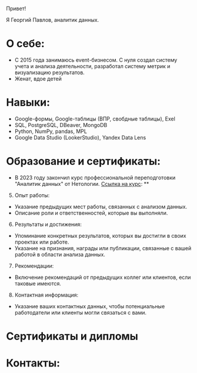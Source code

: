 Привет!

Я Георгий Павлов, аналитик данных.

# О себе:
* С 2015 года занимаюсь event-бизнесом. С нуля создал систему учета и анализа деятельности, разработал систему метрик и визуализацию результатов.
* Женат, вдое детей 

# Навыки:
* Google-формы, Google-таблицы (ВПР, свобдные таблицы), Exel
* SQL, PostgreSQL, DBeaver, MongoDB
* Python, NumPy, pandas, MPL
* Google Data Studio (LookerStudio), Yandex Data Lens

# Образование и сертификаты:
* В 2023 году закончил курс профессиональной переподготовки "Аналитик данных" от Нетологии. [Ссылка на курс](https://netology.ru/programs/data-analyst):
  **


5. Опыт работы:
- Указание предыдущих мест работы, связанных с анализом данных.
- Описание роли и ответственностей, которые вы выполняли.

6. Результаты и достижения:
- Упоминание конкретных результатов, которых вы достигли в своих проектах или работе.
- Указание на признания, награды или публикации, связанные с вашей работой в области анализа данных.

7. Рекомендации:
- Включение рекомендаций от предыдущих коллег или клиентов, если таковые имеются.

8. Контактная информация:
- Указание ваших контактных данных, чтобы потенциальные работодатели или клиенты могли связаться с вами.

# Сертификаты и дипломы

# Контакты:
